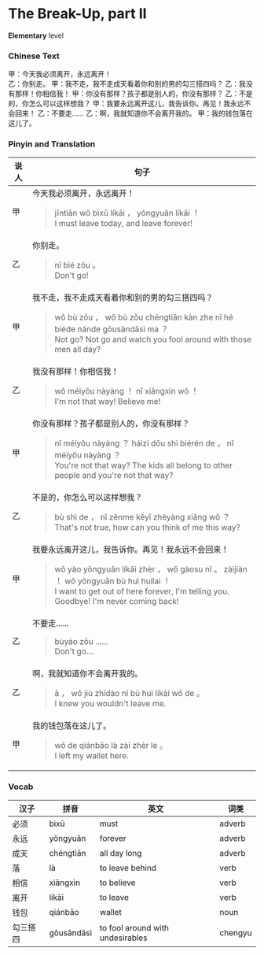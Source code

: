 # The Break-Up, part II
**Elementary** level
### Chinese Text
甲：今天我必须离开，永远离开！<br />乙：你别走。
甲：我不走，我不走成天看着你和别的男的勾三搭四吗？
乙：我没有那样！你相信我！
甲：你没有那样？孩子都是别人的，你没有那样？
乙：不是的，你怎么可以这样想我？
甲：我要永远离开这儿，我告诉你。再见！我永远不会回来！
乙：不要走......
乙：啊，我就知道你不会离开我的。
甲：我的钱包落在这儿了。

### Pinyin and Translation
|说人|句子|
|----|----|
|甲|今天我必须离开，永远离开！<blockquote>jīntiān wǒ bìxū líkāi ， yǒngyuǎn líkāi ！<br />I must leave today, and leave forever!</blockquote>|
|乙|你别走。<blockquote>nǐ bié zǒu 。<br />Don't go!</blockquote>|
|甲|我不走，我不走成天看着你和别的男的勾三搭四吗？<blockquote>wǒ bù zǒu ， wǒ bù zǒu chéngtiān kàn zhe nǐ hé biéde nánde gōusāndāsì ma ？<br />Not go? Not go and watch you fool around with those men all day?</blockquote>|
|乙|我没有那样！你相信我！<blockquote>wǒ méiyǒu nàyàng ！ nǐ xiāngxìn wǒ ！<br />I'm not that way! Believe me!</blockquote>|
|甲|你没有那样？孩子都是别人的，你没有那样？<blockquote>nǐ méiyǒu nàyàng ？ háizi dōu shì biérén de ， nǐ méiyǒu nàyàng ？<br />You're not that way? The kids all belong to other people and you're not that way?</blockquote>|
|乙|不是的，你怎么可以这样想我？<blockquote>bù shì de ， nǐ zěnme kěyǐ zhèyàng xiǎng wǒ ？<br />That's not true, how can you think of me this way?</blockquote>|
|甲|我要永远离开这儿，我告诉你。再见！我永远不会回来！<blockquote>wǒ yào yǒngyuǎn líkāi zhèr ， wǒ gàosu nǐ 。 zàijiàn ！ wǒ yǒngyuǎn bù huì huílai ！<br />I want to get out of here forever, I'm telling you. Goodbye! I'm never coming back!</blockquote>|
|乙|不要走......<blockquote>bùyào zǒu ......<br />Don't go....</blockquote>|
|乙|啊，我就知道你不会离开我的。<blockquote>ā ， wǒ jiù zhīdào nǐ bù huì líkāi wǒ de 。<br />I knew you wouldn't leave me.</blockquote>|
|甲|我的钱包落在这儿了。<blockquote>wǒ de qiánbāo là zài zhèr le 。<br />I left my wallet here.</blockquote>|
### Vocab
|汉子|拼音|英文|词类|
|----|----|----|----|
|必须|bìxū|must|adverb|
|永远|yǒngyuǎn|forever|adverb|
|成天|chéngtiān|all day long|adverb|
|落|là|to leave behind|verb|
|相信|xiāngxìn|to believe|verb|
|离开|líkāi|to leave|verb|
|钱包|qiánbāo|wallet|noun|
|勾三搭四|gōusāndāsì|to fool around with undesirables|chengyu|